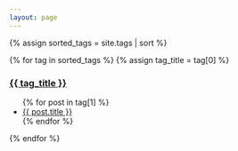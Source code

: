 ```yaml
---
layout: page
---
```


{% assign sorted_tags = site.tags | sort %}

{% for tag in sorted_tags %}
  {% assign tag_title = tag[0] %}
  <h3 class="post-title"><a href="/tags/{{ tag_title }}">{{ tag_title }}</a></h3>
  <ul>
    {% for post in tag[1] %}
      <li><a href="{{ post.url }}">{{ post.title }}</a></li>
    {% endfor %}
  </ul>
{% endfor %}
